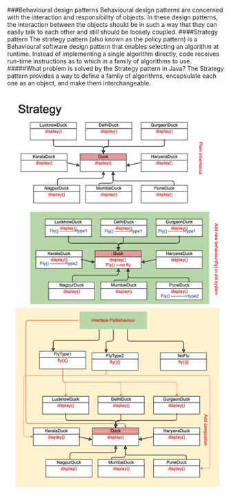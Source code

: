 ###Behavioural design patterns
Behavioural design patterns are concerned with the interaction and responsibility of objects.
 In these design patterns, the interaction between the objects should be in such a way 
 that they can easily talk to each other and still should be loosely coupled.
####Strategy pattern
The strategy pattern (also known as the policy pattern) is a Behavioural 
software design pattern that enables selecting an algorithm at runtime. Instead of implementing a single algorithm directly, code receives run-time instructions as to which in a family of algorithms to use.
#####What problem is solved by the Strategy pattern in Java?
The Strategy pattern provides a way to define a family of algorithms, 
encapsulate each one as an object, and make them interchangeable.

![alt text](https://github.com/j2eeprashant/interviewPractice/blob/master/designpattern/src/designpattern/strategy/Strategy.png?raw=true)
